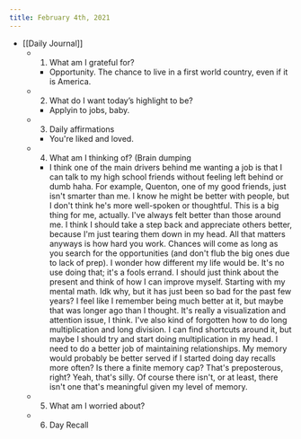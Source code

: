 ```yaml
---
title: February 4th, 2021
---
```


- [[Daily Journal]]
	 - 1. What am I grateful for?
		 - Opportunity. The chance to live in a first world country, even if it is America.

	 - 2. What do I want today’s highlight to be?
		 - Applyin to jobs, baby.

	 - 3. Daily affirmations
		 - You're liked and loved.

	 - 4. What am I thinking of? (Brain dumping
		 - I think one of the main drivers behind me wanting a job is that I can talk to my high school friends without feeling left behind or dumb haha. For example, Quenton, one of my good friends, just isn't smarter than me. I know he might be better with people, but I don't think he's more well-spoken or thoughtful. This is a big thing for me, actually. I've always felt better than those around me. I think I should take a step back and appreciate others better, because I'm just tearing them down in my head. All that matters anyways is how hard you work. Chances will come as long as you search for the opportunities (and don't flub the big ones due to lack of prep). I wonder how different my life would be. It's no use doing that; it's a fools errand. I should just think about the present and think of how I can improve myself. Starting with my mental math. Idk why, but it has just been so bad for the past few years? I feel like I remember being much better at it, but maybe that was longer ago than I thought. It's really a visualization and attention issue, I think. I've also kind of forgotten how to do long multiplication and long division. I can find shortcuts around it, but maybe I should try and start doing multiplication in my head. I need to do a better job of maintaining relationships. My memory would probably be better served if I started doing day recalls more often? Is there a finite memory cap? That's preposterous, right? Yeah, that's silly. Of course there isn't, or at least, there isn't one that's meaningful given my level of memory. 

	 - 5. What am I worried about?

	 - 6. Day Recall
